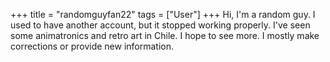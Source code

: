 +++
title = "randomguyfan22"
tags = ["User"]
+++
Hi, I'm a random guy. I used to have another account, but it stopped working properly. I've seen some animatronics and retro art in Chile. I hope to see more. I mostly make corrections or provide new information.
